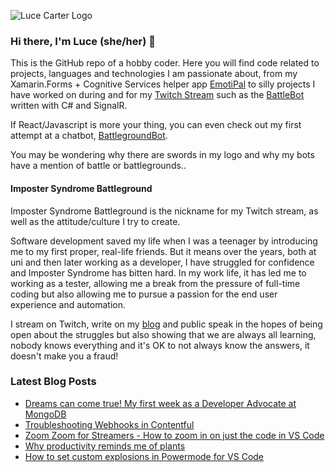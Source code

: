 <!--
**LuceCarter/LuceCarter** is a ✨ _special_ ✨ repository because its `README.md` (this file) appears on your GitHub profile.

Here are some ideas to get you started:

- 🔭 I’m currently working on ...
- 🌱 I’m currently learning ...
- 👯 I’m looking to collaborate on ...
- 🤔 I’m looking for help with ...
- 💬 Ask me about ...
- 📫 How to reach me: ...
- 😄 Pronouns: ...
- ⚡ Fun fact: ...
-->
![Luce Carter Logo](https://images.ctfassets.net/f37i8279gxv6/IlhMI1FqCAfaWJQEVjQ2a/b6d89125d570a315b25ff485e4f9890c/Logo_small.png)

### Hi there, I'm Luce (she/her) 👋

This is the GitHub repo of a hobby coder. Here you will find code related to projects, languages and technologies I am passionate about, from my Xamarin.Forms + Cognitive Services helper app [EmotiPal](https://github.com/lucecarter/emotipal) to silly projects I have worked on during and for my [Twitch Stream](https://twitch.tv/lucecarter) such as the [BattleBot](https://github.com/lucecarter/battlebot) written with C# and SignalR. 

If React/Javascript is more your thing, you can even check out my first attempt at a chatbot, [BattlegroundBot](https://github.com/LuceCarter/BattlegroundBot).

You may be wondering why there are swords in my logo and why my bots have a mention of battle or battlegrounds..

#### Imposter Syndrome Battleground

Imposter Syndrome Battleground is the nickname for my Twitch stream, as well as the attitude/culture I try to create. 

Software development saved my life when I was a teenager by introducing me to my first proper, real-life friends. But it means over the years, both at uni and then later working as a developer, I have struggled for confidence and Imposter Syndrome has bitten hard. In my work life, it has led me to working as a tester, allowing me a break from the pressure of full-time coding but also allowing me to pursue a passion for the end user experience and automation.

I stream on Twitch, write on my [blog](https://lucecarter.co.uk) and public speak in the hopes of being open about the struggles but also showing that we are always all learning, nobody knows everything and it's OK to not always know the answers, it doesn't make you a fraud!

### Latest Blog Posts

<!-- BLOG-POST-LIST:START -->
- [Dreams can come true! My first week as a Developer Advocate at MongoDB](https://lucecarter.co.uk/blog/dreams-can-come-true-my-first-week-as-a-developer-advocate-at-mongodb)
- [Troubleshooting Webhooks in Contentful](https://lucecarter.co.uk/blog/troubleshooting-webhooks-in-contentful)
- [Zoom Zoom for Streamers - How to zoom in on just the code in VS Code](https://lucecarter.co.uk/blog/zoom-zoom-for-streamers-how-to-zoom-in-on-just-the-code-in-vs-code)
- [Why productivity reminds me of plants](https://lucecarter.co.uk/blog/why-productivity-reminds-me-of-plants)
- [How to set custom explosions in Powermode for VS Code](https://lucecarter.co.uk/blog/how-to-set-custom-explosions-in-powermode-for-vs-code)
<!-- BLOG-POST-LIST:END -->
